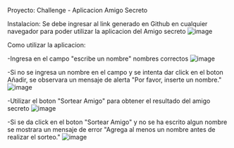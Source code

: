 Proyecto: Challenge - Aplicacion Amigo Secreto

Instalacion: Se debe ingresar al link generado en Github en cualquier navegador para poder utilizar la aplicacion del Amigo secreto
![image](https://github.com/user-attachments/assets/63c8ef3b-b888-4a8d-8660-3ceeb1957725)


Como utilizar la aplicacion:

-Ingresa en el campo "escribe un nombre" nombres correctos
![image](https://github.com/user-attachments/assets/fb0f2b9a-665a-43d4-80f3-bc59cc0eff4e)

-Si no se ingresa un nombre en el campo y se intenta dar click en el boton Añadir, se observara un mensaje de alerta "Por favor, inserte un nombre."
![image](https://github.com/user-attachments/assets/90a76461-8d5c-4511-a57c-191107e95ab8)

-Utilizar el boton "Sortear Amigo" para obtener el resultado del amigo secreto
![image](https://github.com/user-attachments/assets/3fba9a70-ac39-4b1d-929d-64aa56ad2ac0)

-Si se da click en el boton "Sortear Amigo" y no se ha escrito algun nombre se mostrara un mensaje de error "Agrega al menos un nombre antes de realizar el sorteo."
![image](https://github.com/user-attachments/assets/cdc2884d-63af-4a4c-9c03-e1485d19eded)

